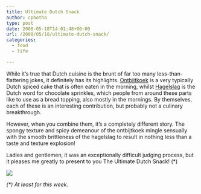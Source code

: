 ```yaml
---
title: Ultimate Dutch Snack
author: cpbotha
type: post
date: 2008-05-18T14:01:48+00:00
url: /2008/05/18/ultimate-dutch-snack/
categories:
  - food
  - life

---
```

While it&#8217;s true that Dutch cuisine is the brunt of far too many less-than-flattering jokes, it definitely has its highlights. [Ontbijtkoek][1] is a very typically Dutch spiced cake that is often eaten in the morning, whilst [Hagelslag][2] is the Dutch word for chocolate sprinkles, which people from around these parts like to use as a bread topping, also mostly in the mornings. By themselves, each of these is an interesting contribution, but probably not a culinary breakthrough.

However, when you combine them, it&#8217;s a completely different story. The spongy texture and spicy demeanour of the ontbijtkoek mingle sensually with the smooth brittleness of the hagelslag to result in nothing less than a taste and texture explosion!

Ladies and gentlemen, it was an exceptionally difficult judging process, but it pleases me greatly to present to you The Ultimate Dutch Snack! (*)

[![][3]][4]

_(*) At least for this week._

 [1]: http://en.wikipedia.org/wiki/Ontbijtkoek "Wikipedia article on ontbijtkoek"
 [2]: http://en.wikipedia.org/wiki/Hagelslag "Wikipedia page on hagelslag"
 [3]: http://lh5.ggpht.com/cpbotha/SDAx1kpOg_I/AAAAAAAAC0U/ST4bkas0Hr8/s400/ultimate_dutch_snack_dof_1600.jpg
 [4]: http://picasaweb.google.com/cpbotha/Misc/photo#5201712366052344818
